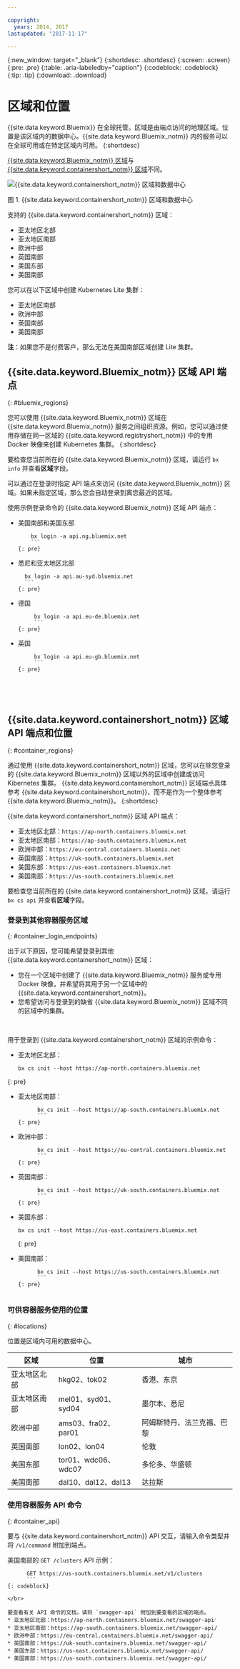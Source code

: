 ```yaml
---

copyright:
  years: 2014, 2017
lastupdated: "2017-11-17"

---
```


{:new_window: target="_blank"}
{:shortdesc: .shortdesc}
{:screen: .screen}
{:pre: .pre}
{:table: .aria-labeledby="caption"}
{:codeblock: .codeblock}
{:tip: .tip}
{:download: .download}

# 区域和位置
{{site.data.keyword.Bluemix}} 在全球托管。区域是由端点访问的地理区域。位置是该区域内的数据中心。{{site.data.keyword.Bluemix_notm}} 内的服务可以在全球可用或在特定区域内可用。
{:shortdesc}

[{{site.data.keyword.Bluemix_notm}} 区域](#bluemix_regions)与 [{{site.data.keyword.containershort_notm}} 区域](#container_regions)不同。

![{{site.data.keyword.containershort_notm}} 区域和数据中心](/images/regions.png)

图 1. {{site.data.keyword.containershort_notm}} 区域和数据中心

支持的 {{site.data.keyword.containershort_notm}} 区域：
  * 亚太地区北部
  * 亚太地区南部
  * 欧洲中部
  * 英国南部
  * 美国东部
  * 美国南部

您可以在以下区域中创建 Kubernetes Lite 集群：
  * 亚太地区南部
  * 欧洲中部
  * 英国南部
  * 美国南部

  **注**：如果您不是付费客户，那么无法在美国南部区域创建 Lite 集群。


## {{site.data.keyword.Bluemix_notm}} 区域 API 端点
{: #bluemix_regions}

您可以使用 {{site.data.keyword.Bluemix_notm}} 区域在 {{site.data.keyword.Bluemix_notm}} 服务之间组织资源。例如，您可以通过使用存储在同一区域的 {{site.data.keyword.registryshort_notm}} 中的专用 Docker 映像来创建 Kubernetes 集群。
{:shortdesc}

要检查您当前所在的 {{site.data.keyword.Bluemix_notm}} 区域，请运行 `bx info` 并查看**区域**字段。

可以通过在登录时指定 API 端点来访问 {{site.data.keyword.Bluemix_notm}} 区域。如果未指定区域，那么您会自动登录到离您最近的区域。

使用示例登录命令的 {{site.data.keyword.Bluemix_notm}} 区域 API 端点：

  * 美国南部和美国东部
      ```
          bx login -a api.ng.bluemix.net
          ```
      {: pre}

  * 悉尼和亚太地区北部
      ```
        bx login -a api.au-syd.bluemix.net
        ```
      {: pre}

  * 德国
      ```
           bx login -a api.eu-de.bluemix.net
           ```
      {: pre}

  * 英国
      ```
           bx login -a api.eu-gb.bluemix.net
           ```
      {: pre}



<br />


## {{site.data.keyword.containershort_notm}} 区域 API 端点和位置
{: #container_regions}

通过使用 {{site.data.keyword.containershort_notm}} 区域，您可以在除您登录的 {{site.data.keyword.Bluemix_notm}} 区域以外的区域中创建或访问 Kibernetes 集群。
{{site.data.keyword.containershort_notm}} 区域端点具体参考 {{site.data.keyword.containershort_notm}}，而不是作为一个整体参考 {{site.data.keyword.Bluemix_notm}}。
{:shortdesc}

{{site.data.keyword.containershort_notm}} 区域 API 端点：
  * 亚太地区北部：`https://ap-north.containers.bluemix.net`
  * 亚太地区南部：`https://ap-south.containers.bluemix.net`
  * 欧洲中部：`https://eu-central.containers.bluemix.net`
  * 英国南部：`https://uk-south.containers.bluemix.net`
  * 美国东部：`https://us-east.containers.bluemix.net`
  * 美国南部：`https://us-south.containers.bluemix.net`

要检查您当前所在的 {{site.data.keyword.containershort_notm}} 区域，请运行 `bx cs api` 并查看**区域**字段。

### 登录到其他容器服务区域
{: #container_login_endpoints}

出于以下原因，您可能希望登录到其他 {{site.data.keyword.containershort_notm}} 区域：
  * 您在一个区域中创建了 {{site.data.keyword.Bluemix_notm}} 服务或专用 Docker 映像，并希望将其用于另一个区域中的 {{site.data.keyword.containershort_notm}}。
  * 您希望访问与登录到的缺省 {{site.data.keyword.Bluemix_notm}} 区域不同的区域中的集群。

</br>

用于登录到 {{site.data.keyword.containershort_notm}} 区域的示例命令：
  * 亚太地区北部：
    ```
    bx cs init --host https://ap-north.containers.bluemix.net
    ```
  {: pre}

  * 亚太地区南部：
    ```
          bx cs init --host https://ap-south.containers.bluemix.net
          ```
    {: pre}

  * 欧洲中部：
    ```
          bx cs init --host https://eu-central.containers.bluemix.net
          ```
    {: pre}

  * 英国南部：
    ```
          bx cs init --host https://uk-south.containers.bluemix.net
          ```
    {: pre}

  * 美国东部：
    ```
    bx cs init --host https://us-east.containers.bluemix.net
    ```
    {: pre}

  * 美国南部：
    ```
          bx cs init --host https://us-south.containers.bluemix.net
          ```
    {: pre}


### 可供容器服务使用的位置
{: #locations}

位置是区域内可用的数据中心。

  | 区域| 位置| 城市|
  |--------|----------|------|
  | 亚太地区北部| hkg02、tok02 | 香港、东京|
  | 亚太地区南部| mel01、syd01、syd04        | 墨尔本、悉尼|
  | 欧洲中部| ams03、fra02、par01        | 阿姆斯特丹、法兰克福、巴黎|
  | 英国南部| lon02、lon04         | 伦敦|
  | 美国东部| tor01、wdc06、wdc07        | 多伦多、华盛顿|
  | 美国南部| dal10、dal12、dal13       | 达拉斯|

### 使用容器服务 API 命令
{: #container_api}

要与 {{site.data.keyword.containershort_notm}} API 交互，请输入命令类型并将 `/v1/command` 附加到端点。

美国南部的 `GET /clusters` API 示例：
  ```
        GET https://us-south.containers.bluemix.net/v1/clusters
        ```
  {: codeblock}

</br>

要查看有关 API 命令的文档，请将 `swagger-api` 附加到要查看的区域的端点。
  * 亚太地区北部：https://ap-north.containers.bluemix.net/swagger-api⁄
  * 亚太地区南部：https://ap-south.containers.bluemix.net/swagger-api/
  * 欧洲中部：https://eu-central.containers.bluemix.net/swagger-api/
  * 英国南部：https://uk-south.containers.bluemix.net/swagger-api/
  * 美国东部：https://us-east.containers.bluemix.net/swagger-api/
  * 美国南部：https://us-south.containers.bluemix.net/swagger-api/
